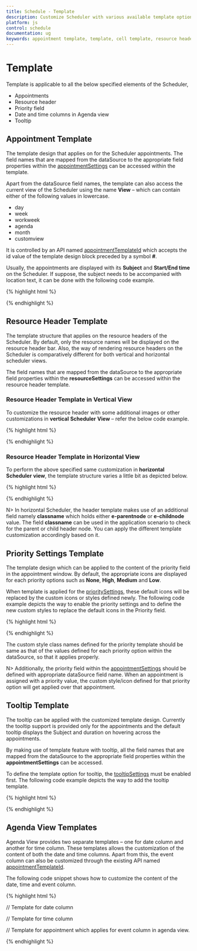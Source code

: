 ```yaml
---
title: Schedule - Template
description: Customize Scheduler with various available template options
platform: js
control: schedule
documentation: ug
keywords: appointment template, template, cell template, resource header 
---
```

# Template

Template is applicable to all the below specified elements of the Scheduler,

* Appointments
* Resource header
* Priority field
* Date and time columns in Agenda view
* Tooltip

## Appointment Template


The template design that applies on for the Scheduler appointments. The field names that are mapped from the dataSource to the appropriate field properties within the [appointmentSettings](/js/api/ejschedule#members:appointmentsettings) can be accessed within the template.

Apart from the dataSource field names, the template can also access the current view of the Scheduler using the name **View** – which can contain either of the following values in lowercase. 

* day
* week
* workweek
* agenda
* month
* customview

It is controlled by an API named [appointmentTemplateId](/js/api/ejschedule#members:appointmenttemplateid) which accepts the id value of the template design block preceded by a symbol **#**.

Usually, the appointments are displayed with its **Subject** and **Start/End time** on the Scheduler. If suppose, the subject needs to be accompanied with location text, it can be done with the following code example.

{% highlight html %}

<!--Container for ejScheduler widget-->
<div id="Schedule1"></div>

<script id="apptemplate" type="text/x-jsrender">
    {{"{{"}}if View !== "agenda"{{}}}}
        <div style="height:100%; background-color:orange; margin-left: 5px;">
            <div style="margin-left: 2px;">{{"{{"}}:Subject{{}}}}</div>
            <div style="margin-left: 2px;">{{"{{"}}:Location{{}}}}</div>
        </div>
    {{"{{"}}else{{}}}}
        <div>{{"{{"}}:Subject{{}}}}, {{"{{"}}:Location{{}}}}</div>
    {{"{{"}}/if{{}}}}
</script>

<script type="text/javascript">
$(function() {
    $("#Schedule1").ejSchedule({
        currentDate: new Date(2015, 11, 2),
        appointmentTemplateId: "#apptemplate",
        appointmentSettings: {
            dataSource: [{
                Id: 100,
                Subject: "Wild Discovery",
                StartTime: new Date(2015, 11, 2, 9, 00),
                EndTime: new Date(2015, 11, 2, 10, 30),
                Location: "CHINA"
            }]
        }
    });
});	
</script>

{% endhighlight %}

## Resource Header Template

The template structure that applies on the resource headers of the Scheduler. By default, only the resource names will be displayed on the resource header bar. Also, the way of rendering resource headers on the Scheduler is comparatively different for both vertical and horizontal scheduler views. 

The field names that are mapped from the dataSource to the appropriate field properties within the **resourceSettings** can be accessed within the resource header template.

### Resource Header Template in Vertical View

To customize the resource header with some additional images or other customizations in **vertical** **Scheduler** **View** – refer the below code example.

{% highlight html %}

<!--Container for ejScheduler widget-->
<div id="Schedule1"></div>

<script id="resTemplate" type="text/x-jsrender">
    <div style="height:100%">
        <div style="width:15px;height:15px;margin-left:275px;margin-top:2px;float:left;background:{{"{{"}}:ResourceColor{{}}}};"></div><div style="float:left;margin-left:5px;">{{"{{"}}:ResourceText{{}}}}</div> 
    </div>
</script>

<script type="text/javascript">
$(function() {
    $("#Schedule1").ejSchedule({
        width: "100%",
        currentDate: new Date(2015, 04, 05),
        resourceHeaderTemplateId: "#resTemplate",
        group: {
            resources: ["Rooms"]
        },
        resources: [{
            field: "roomId",
            title: "Room",
            name: "Rooms",
            allowMultiple: false,
            resourceSettings: {
                dataSource: [{
                    ResourceText: "ROOM1",
                    id: 1,
                    ResourceColor: "orange"
                }, {
                    ResourceText: "ROOM2",
                    id: 2,
                    ResourceColor: "#56ca85"
                }],
                text: "ResourceText",
                id: "id",
                color: "ResourceColor"
            }
        }],
        appointmentSettings: {
            resourceFields: "roomId",
            dataSource: [{
                Id: 101,
                Subject: "Talk with Nature",
                StartTime: new Date(2015, 11, 5, 10, 00),
                EndTime: new Date(2015, 11, 5, 11, 00),
                roomId: 2
            }]
        }
    });
});	
</script>

{% endhighlight %}

### Resource Header Template in Horizontal View

To perform the above specified same customization in **horizontal** **Scheduler** **view**, the template structure varies a little bit as depicted below.

{% highlight html %}

<!--Container for ejScheduler widget-->
<div id="Schedule1"></div>

<script id="resTemplate" type="text/x-jsrender">
    <div style="height:100%">
        <div style="width:15px;height:15px;margin-right:5px;margin-top:2px;float:left;background:{{"{{"}}:ResColor{{}}}};"></div><div>{{"{{"}}:ResText{{}}}}</div> 
    </div>
</script>

<script type="text/javascript">
$(function() {
    $("#Schedule1").ejSchedule({
        width: "100%",
        height: "500px",
        currentDate: new Date(2015, 04, 05),
        orientation: "horizontal",
        resourceHeaderTemplateId: "#resTemplate",
        group: {
            resources: ["Rooms"]
        },
        resources: [{
            field: "roomId",
            title: "Room",
            name: "Rooms",
            allowMultiple: false,
            resourceSettings: {
                dataSource: [{
                    ResText: "ROOM1",
                    id: 1,
                    ResColor: "orange"
                }, {
                    ResText: "ROOM2",
                    id: 2,
                    ResColor: "#56ca85"
                }],
                text: "ResText",
                id: "id",
                color: "ResColor"
            }
        }],
        appointmentSettings: {
            resourceFields: "roomId",
            dataSource: [{
                Id: 101,
                Subject: "Talk with Nature",
                StartTime: new Date(2015, 11, 5, 10, 00),
                EndTime: new Date(2015, 11, 5, 11, 00),
                roomId: 2
            }]
        }
    });
});	
</script>

{% endhighlight %}

N> In horizontal Scheduler, the header template makes use of an additional field namely **classname** which holds either **e-parentnode** or **e-childnode** value. The field **classname** can be used in the application scenario to check for the parent or child header node. You can apply the different template customization accordingly based on it.

## Priority Settings Template

The template design which can be applied to the content of the priority field in the appointment window. By default, the appropriate icons are displayed for each priority options such as **None**, **High**, **Medium** and **Low**. 

When template is applied for the [prioritySettings](/js/api/ejschedule#members:prioritysettings), these default icons will be replaced by the custom icons or styles defined newly. The following code example depicts the way to enable the priority settings and to define the new custom styles to replace the default icons in the Priority field.

{% highlight html %}

<!--Container for ejScheduler widget-->
<div id="Schedule1"></div>

<style type="text/css">
	.critical,
	.ultracritical,
	.none {
		height: 13px;
		width: 13px;
		float: left;
		margin-right: 4px;
		background-repeat: no-repeat;
		background-size: 60px;
		padding: 1px;
		margin-top: 2px;
	}

	.critical {
		background-color: orange;
		background-position: -13px;
	}

	.ultracritical {
		background-color: #56ca85;
		background-position: -59px;
	}

</style>

<script type="text/javascript">
$(function() {
    $("#Schedule1").ejSchedule({
        currentDate: new Date(2015, 11, 2),
        prioritySettings: {
            enable: true,
            template: "<div class='${value}'></div>",
            dataSource: [{
                text: "None",
                id: 1,
                value: "none"
            }, {
                text: "Critical",
                id: 2,
                value: "critical"
            }, {
                text: "Ultra Critical",
                id: 3,
                value: "ultracritical"
            }]
        },
        appointmentSettings: {
            priority: "Priority",
            dataSource: [{
                Id: 100,
                Subject: "Wild Discovery",
                StartTime: new Date(2015, 11, 2, 9, 00),
                EndTime: new Date(2015, 11, 2, 10, 30),
                Location: "CHINA",
                Priority: "critical"
            }]
        }
    });
});	
</script>

{% endhighlight %}

The custom style class names defined for the priority template should be same as that of the values defined for each priority option within the dataSource, so that it applies properly.

N> Additionally, the priority field within the [appointmentSettings](/js/api/ejschedule#members:appointmentsettings) should be defined with appropriate dataSource field name. When an appointment is assigned with a priority value, the custom style/icon defined for that priority option will get applied over that appointment.

## Tooltip Template

The tooltip can be applied with the customized template design. Currently the tooltip support is provided only for the appointments and the default tooltip displays the Subject and duration on hovering across the appointments. 

By making use of template feature with tooltip, all the field names that are mapped from the dataSource to the appropriate field properties within the **appointmentSettings** can be accessed.

To define the template option for tooltip, the [tooltipSettings](/js/api/ejschedule#members:tooltipsettings) must be enabled first. The following code example depicts the way to add the tooltip template.

{% highlight html %}

<!--Container for ejScheduler widget-->
<div id="Schedule1"></div>

<script id="tooltipTemplate" type="text/x-jsrender">
    <div style="width:145px">
        <div style="padding-top:3px;">
            <div style="float:left; font:13px Segoe UI; font-weight:bold;">Subject&nbsp;&nbsp;:&nbsp;</div>
            <div style="padding-top:2px; font:12px Segoe UI SemiBold;">{{"{{"}}:Subject{{}}}}</div>
        </div>
        <div style="padding-top:3px">
            <div style="float:left; font:13px Segoe UI; font-weight:bold;">Location:&nbsp;</div>
            <div style="padding-top:2px; font:12px Segoe UI SemiBold;">{{"{{"}}:Location{{}}}}</div>
        </div>
    </div>
</script>

<script type="text/javascript">
$(function() {
    $("#Schedule1").ejSchedule({
        currentDate: new Date(2015, 11, 2),
        tooltipSettings: {
            enable: true,
            template: "#tooltipTemplate"
        },
        appointmentSettings: {
            dataSource: [{
                Id: 100,
                Subject: "Wild Discovery",
                StartTime: new Date(2015, 11, 2, 9, 00),
                EndTime: new Date(2015, 11, 2, 10, 30),
                Location: "CHINA"
            }]
        }
    });
});	
</script>

{% endhighlight %}

## Agenda View Templates

Agenda View provides two separate templates – one for date column and another for time column. These templates allows the customization of the content of both the date and time columns. Apart from this, the event column can also be customized through the existing API named [appointmentTemplateId](/js/api/ejschedule#members:appointmenttemplateid).

The following code snippet shows how to customize the content of the date, time and event column.

{% highlight html %}

<!--Container for ejScheduler widget-->
<div id="Schedule1"></div>

// Template for date column
<script id="datetemplate" type="text/x-jsrender">
    <div style="height:100%">
        <div>
            <div>{{"{{"}}:~dateDisplay(StartTime){{}}}}</div>
        </div>
    </div>
</script>

// Template for time column
<script id="timetemplate" type="text/x-jsrender">
    <div style="height:100%">
        <div>
            <div>{{"{{"}}:~timeDisplay(StartTime){{}}}}</div>
        </div>
    </div>
</script>

// Template for appointment which applies for event column in agenda view.
<script id="apptemplate" type="text/x-jsrender">
    {{"{{"}}if View !== "agenda"{{}}}}
        <div style="height:100%; background-color:orange; margin-left: 5px;">
            <div style="margin-left: 2px;">{{"{{"}}:Subject{{}}}}</div>
            <div style="margin-left: 2px;">{{"{{"}}:Location{{}}}}</div>
        </div>
    {{"{{"}}else{{}}}}
        <div>{{"{{"}}:Subject{{}}}}, {{"{{"}}:Location{{}}}}</div>
    {{"{{"}}/if{{}}}}
</script>

<script type="text/javascript">
function _getDate(date) {
    var dateCol = new Date(date);
    return dateCol.toDateString();
}

function _getTime(date) {
    var time = new Date(date);
    return time.toLocaleTimeString();
}

//Here, used the helper function to get the date and time value part from the StartTime.
$.views.helpers({
    dateDisplay: _getDate,
    timeDisplay: _getTime
});

$(function() {
    $("#Schedule1").ejSchedule({
        currentDate: new Date(2015, 11, 2),
        appointmentTemplateId: "#apptemplate",
        agendaViewSettings: {
            dateColumnTemplateId: "#datetemplate",
            timeColumnTemplateId: "#timetemplate"
        },
        appointmentSettings: {
            dataSource: [{
                Id: 100,
                Subject: "Wild Discovery",
                StartTime: new Date(2015, 11, 2, 9, 00),
                EndTime: new Date(2015, 11, 2, 10, 30),
                Location: "CHINA"
            }]
        }
    });
});	
</script>

{% endhighlight %}

